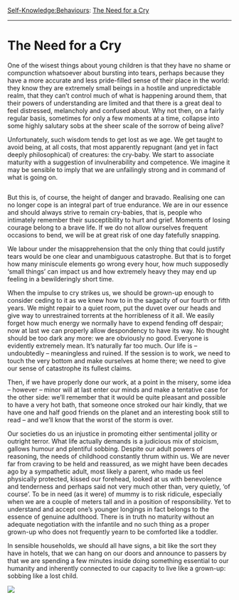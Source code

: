 [Self-Knowledge:](https://www.theschooloflife.com/thebookoflife/category/self-knowledge/)[Behaviours](https://www.theschooloflife.com/thebookoflife/category/self-knowledge/behaviours/): [The Need for a Cry](https://www.theschooloflife.com/thebookoflife/the-need-for-a-cry/)

* * *

# The Need for a Cry

One of the wisest things about young children is that they have no shame or compunction whatsoever about bursting into tears, perhaps because they have a more accurate and less pride-filled sense of their place in the world: they know they are extremely small beings in a hostile and unpredictable realm, that they can’t control much of what is happening around them, that their powers of understanding are limited and that there is a great deal to feel distressed, melancholy and confused about. Why not then, on a fairly regular basis, sometimes for only a few moments at a time, collapse into some highly salutary sobs at the sheer scale of the sorrow of being alive?

Unfortunately, such wisdom tends to get lost as we age. We get taught to avoid being, at all costs, that most apparently repugnant (and yet in fact deeply philosophical) of creatures: the cry-baby. We start to associate maturity with a suggestion of invulnerability and competence. We imagine it may be sensible to imply that we are unfailingly strong and in command of what is going on.

<figure class="aligncenter"><img src="https://www.theschooloflife.com/thebookoflife/wp-content/uploads/2020/04/ferdinand-hodler-mutter-und-kind-in-der-kueche-mother-and-childe-in-the-kitchen-1889.jpg" alt="" class="wp-image-24366" srcset="https://www.theschooloflife.com/thebookoflife/wp-content/uploads/2020/04/ferdinand-hodler-mutter-und-kind-in-der-kueche-mother-and-childe-in-the-kitchen-1889.jpg 804w, https://www.theschooloflife.com/thebookoflife/wp-content/uploads/2020/04/ferdinand-hodler-mutter-und-kind-in-der-kueche-mother-and-childe-in-the-kitchen-1889-300x250.jpg 300w, https://www.theschooloflife.com/thebookoflife/wp-content/uploads/2020/04/ferdinand-hodler-mutter-und-kind-in-der-kueche-mother-and-childe-in-the-kitchen-1889-768x641.jpg 768w" sizes="(max-width: 804px) 100vw, 804px"></figure>

But this is, of course, the height of danger and bravado. Realising one can no longer cope is an integral part of true endurance. We are in our essence and should always strive to remain cry-babies, that is, people who intimately remember their susceptibility to hurt and grief. Moments of losing courage belong to a brave life. If we do not allow ourselves frequent occasions to bend, we will be at great risk of one day fatefully snapping.&nbsp;

We labour under the misapprehension that the only thing that could justify tears would be one clear and unambiguous catastrophe. But that is to forget how many miniscule elements go wrong every hour, how much supposedly ‘small things’ can impact us and how extremely heavy they may end up feeling in a bewilderingly short time.

When the impulse to cry strikes us, we should be grown-up enough to consider ceding to it as we knew how to in the sagacity of our fourth or fifth years. We might repair to a quiet room, put the duvet over our heads and give way to unrestrained torrents at the horribleness of it all. We easily forget how much energy we normally have to expend fending off despair; now at last we can properly allow despondency to have its way. No thought should be too dark any more: we are obviously no good. Everyone is evidently extremely mean. It’s naturally far too much. Our life is – undoubtedly – meaningless and ruined. If the session is to work, we need to touch the very bottom and make ourselves at home there; we need to give our sense of catastrophe its fullest claims.&nbsp;

Then, if we have properly done our work, at a point in the misery, some idea – however – minor will at last enter our minds and make a tentative case for the other side: we’ll remember that it would be quite pleasant and possible to have a very hot bath, that someone once stroked our hair kindly, that we have one and half good friends on the planet and an interesting book still to read – and we’ll know that the worst of the storm is over.

Our societies do us an injustice in promoting either sentimental jollity or outright terror. What life actually demands is a judicious mix of stoicism, gallows humour and plentiful sobbing. Despite our adult powers of reasoning, the needs of childhood constantly thrum within us. We are never far from craving to be held and reassured, as we might have been decades ago by a sympathetic adult, most likely a parent, who made us feel physically protected, kissed our forehead, looked at us with benevolence and tenderness and perhaps said not very much other than, very quietly, ‘of course’. To be in need (as it were) of mummy is to risk ridicule, especially when we are a couple of meters tall and in a position of responsibility. Yet to understand and accept one’s younger longings in fact belongs to the essence of genuine adulthood. There is in truth no maturity without an adequate negotiation with the infantile and no such thing as a proper grown-up who does not frequently yearn to be comforted like a toddler.

In sensible households, we should all have signs, a bit like the sort they have in hotels, that we can hang on our doors and announce to passers by that we are spending a few minutes inside doing something essential to our humanity and inherently connected to our capacity to live like a grown-up: sobbing like a lost child.

[![](https://img.youtube.com/vi/-122SRX3sbI/0.jpg)](https://www.youtube.com/embed/-122SRX3sbI '')
